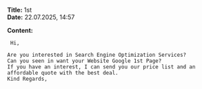 **Title:** 1st \
**Date:** 22.07.2025, 14:57

**Content:**
```
 Hi,
 
Are you interested in Search Engine Optimization Services?
Can you seen in want your Website Google 1st Page?
If you have an interest, I can send you our price list and an affordable quote with the best deal.
Kind Regards,
```
